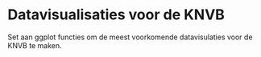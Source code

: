 # Datavisualisaties voor de KNVB

Set aan ggplot functies om de meest voorkomende datavisulaties voor de KNVB te maken.
